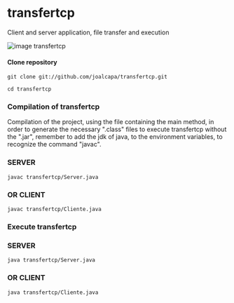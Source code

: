 # transfertcp
Client and server application, file transfer and execution

![image transfertcp](https://dl.dropboxusercontent.com/s/6lsoowfaeikiyux/transfertcp.PNG?dl=0)

#### Clone repository

`
git clone git://github.com/joalcapa/transfertcp.git
`

`
cd transfertcp
`

### Compilation of transfertcp

Compilation of the project, using the file containing the main method, in order to generate the necessary ".class" files to execute transfertcp without the ".jar", remember to add the jdk of java, to the environment variables, to recognize the command "javac".

### SERVER

`
javac transfertcp/Server.java
`

### OR CLIENT

`
javac transfertcp/Cliente.java
`

### Execute transfertcp

### SERVER

`
java transfertcp/Server.java
`

### OR CLIENT

`
java transfertcp/Cliente.java
`
